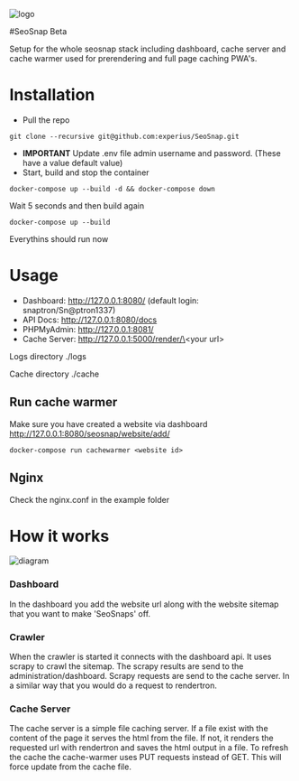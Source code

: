 ![logo](https://github.com/experius/SeoSnap/raw/master/assets/logo.png)

#SeoSnap Beta

Setup for the whole seosnap stack including dashboard, cache server and cache warmer used for prerendering and full
 page caching PWA's.
 
# Installation
* Pull the repo
```
git clone --recursive git@github.com:experius/SeoSnap.git
```
* **IMPORTANT** Update .env file admin username and password. (These have a value default value)
* Start, build and stop the container
```
docker-compose up --build -d && docker-compose down
```
Wait 5 seconds and then build again 
```
docker-compose up --build
```

Everythins should run now

# Usage
* Dashboard: http://127.0.0.1:8080/ (default login: snaptron/Sn@ptron1337)
* API Docs: http://127.0.0.1:8080/docs
* PHPMyAdmin: http://127.0.0.1:8081/
* Cache Server: http://127.0.0.1:5000/render/\<your url\>

Logs directory ./logs

Cache directory ./cache

## Run cache warmer
Make sure you have created a website via dashboard http://127.0.0.1:8080/seosnap/website/add/
```
docker-compose run cachewarmer <website id>
```

## Nginx

Check the nginx.conf in the example folder


# How it works

![diagram](https://github.com/experius/SeoSnap/raw/master/assets/diagram.png)

### Dashboard
In the dashboard you add the website url along with the website sitemap that you want to make 'SeoSnaps' off.

### Crawler
When the crawler is started it connects with the dashboard api. It uses scrapy to crawl the sitemap. The scrapy results are send to the administration/dashboard. Scrapy requests are send to the cache server. In a similar way that you would do a request to rendertron. 

### Cache Server
The cache server is a simple file caching server. If a file exist with the content of the page it serves the html from the file. If not, it renders the requested url with rendertron and saves the html output in a file. To refresh the cache the cache-warmer uses PUT requests instead of GET. This will force update from the cache file.